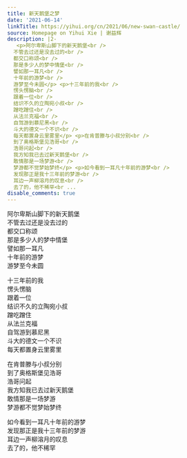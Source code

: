 ```yaml
---
title: 新天鹅堡之梦
date: '2021-06-14'
linkTitle: https://yihui.org/cn/2021/06/new-swan-castle/
source: Homepage on Yihui Xie | 谢益辉
description: |2-
   <p>阿尔卑斯山脚下的新天鹅堡<br />
  不管去过还是没去过的<br />
  都交口称颂<br />
  那是多少人的梦中情堡<br />
  譬如那一耳凡<br />
  十年前的游梦<br />
  游梦至今未圆</p> <p>十三年前的我<br />
  愣头愣脑<br />
  跟着一位<br />
  结识不久的立陶宛小叔<br />
  蹭吃蹭住<br />
  从法兰克福<br />
  自驾游到慕尼黑<br />
  斗大的德文一个不识<br />
  每天都置身云里雾里</p> <p>在肯普滕与小叔分别<br />
  到了奥格斯堡见浩哥<br />
  浩哥问起<br />
  我方知我已去过新天鹅堡<br />
  敢情那是一场梦游<br />
  梦游都不觉梦始梦终</p> <p>如今看到一耳凡十年前的游梦<br />
  发现那正是我十三年前的梦游<br />
  耳边一声柳溶月的叹息<br />
  去了的，他不稀罕<br ...
disable_comments: true
---
```

 <p>阿尔卑斯山脚下的新天鹅堡<br />
不管去过还是没去过的<br />
都交口称颂<br />
那是多少人的梦中情堡<br />
譬如那一耳凡<br />
十年前的游梦<br />
游梦至今未圆</p> <p>十三年前的我<br />
愣头愣脑<br />
跟着一位<br />
结识不久的立陶宛小叔<br />
蹭吃蹭住<br />
从法兰克福<br />
自驾游到慕尼黑<br />
斗大的德文一个不识<br />
每天都置身云里雾里</p> <p>在肯普滕与小叔分别<br />
到了奥格斯堡见浩哥<br />
浩哥问起<br />
我方知我已去过新天鹅堡<br />
敢情那是一场梦游<br />
梦游都不觉梦始梦终</p> <p>如今看到一耳凡十年前的游梦<br />
发现那正是我十三年前的梦游<br />
耳边一声柳溶月的叹息<br />
去了的，他不稀罕<br ...
